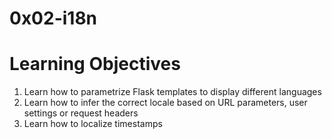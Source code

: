# 0x02-i18n

# Learning Objectives

1. Learn how to parametrize Flask templates to display different languages
2. Learn how to infer the correct locale based on URL parameters, user settings or request headers
3. Learn how to localize timestamps

